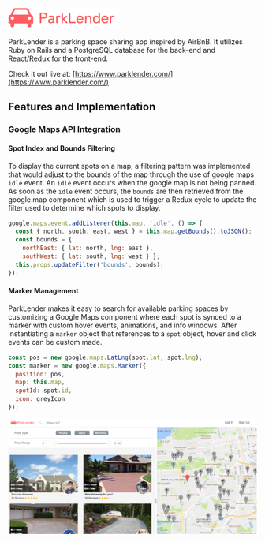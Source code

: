 ![logo](./docs/color-logo.png)

ParkLender is a parking space sharing app inspired by AirBnB. It utilizes Ruby on Rails and a PostgreSQL database for the back-end and React/Redux for the front-end.

Check it out live at: [https://www.parklender.com/](https://www.parklender.com/)

## Features and Implementation

### Google Maps API Integration

#### Spot Index and Bounds Filtering

To display the current spots on a map, a filtering pattern was implemented that would adjust to the bounds of the map through the use of google maps `idle` event. An `idle` event occurs when the google map is not being panned. As soon as the `idle` event occurs, the `bounds` are then retrieved from the google map component which is used to trigger a Redux cycle to update the filter used to determine which spots to display.

```javascript
google.maps.event.addListener(this.map, 'idle', () => {
  const { north, south, east, west } = this.map.getBounds().toJSON();
  const bounds = {
    northEast: { lat: north, lng: east },
    southWest: { lat: south, lng: west } };
  this.props.updateFilter('bounds', bounds);
});
```

#### Marker Management

ParkLender makes it easy to search for available parking spaces by customizing a Google Maps component where each spot is synced to a marker with custom hover events, animations, and info windows. After instantiating a `marker` object that references to a `spot` object, hover and click events can be custom made.

```javascript
const pos = new google.maps.LatLng(spot.lat, spot.lng);
const marker = new google.maps.Marker({
  position: pos,
  map: this.map,
  spotId: spot.id,
  icon: greyIcon
});
```
![map](./docs/map.png)
